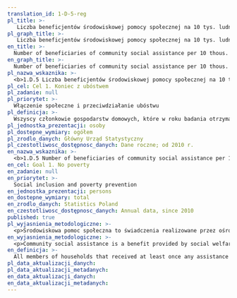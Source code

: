 ```yaml
---
translation_id: 1-D-5-reg
pl_title: >-
   Liczba beneficjentów środowiskowej pomocy społecznej na 10 tys. ludności
pl_graph_title: >-
   Liczba beneficjentów środowiskowej pomocy społecznej na 10 tys. ludności
en_title: >-
  Number of beneficiaries of community social assistance per 10 thous. population
en_graph_title: >-
  Number of beneficiaries of community social assistance per 10 thous. population
pl_nazwa_wskaznika: >-
  <b>1.D.5 Liczba beneficjentów środowiskowej pomocy społecznej na 10 tys. ludności</b>
pl_cel: Cel 1. Koniec z ubóstwem
pl_zadanie: null
pl_priorytet: >-
  Włączenie społeczne i przeciwdziałanie ubóstwu
pl_definicja: >-
  Wszyscy członkowie gospodarstw domowych, które w roku badania otrzymały przynajmniej raz jakąkolwiek pomoc świadczoną przez ośrodki pomocy społecznej w przeliczeniu na 10 tys. ludności. W populacji beneficjentów ujmuje się także osoby bezdomne korzystające z pomocy gminy.
pl_jednostka_prezentacji: osoby
pl_dostepne_wymiary: ogółem
pl_zrodlo_danych: Główny Urząd Statystyczny
pl_czestotliwosc_dostępnosc_danych: Dane roczne; od 2010 r.
en_nazwa_wskaznika: >-
  <b>1.D.5 Number of beneficiaries of community social assistance per 10 thous. population</b>
en_cel: Goal 1. No poverty
en_zadanie: null
en_priorytet: >-
  Social inclusion and poverty prevention
en_jednostka_prezentacji: persons
en_dostepne_wymiary: total
en_zrodlo_danych: Statistics Poland
en_czestotliwosc_dostępnosc_danych: Annual data, since 2010
published: true
pl_wyjasnienia_metodologiczne: >-
  <p>Środowiskowa pomoc społeczna to świadczenia realizowane przez ośrodki pomocy społecznej w miejscu zamieszkania świadczeniobiorcy. Jest zasadniczą (obok form stacjonarnych) częścią systemu pomocy społecznej jako instytucji polityki społecznej państwa.</p><p>Zbiorowość beneficjentów obejmuje zarówno świadczeniobiorców (czyli osoby, na które wystawiono imienną decyzję przyznającą świadczenie), jak i wszystkie osoby pozostające we wspólnym ze świadczeniobiorcą gospodarstwie domowym. Uzasadnieniem takiego ujęcia jest fakt, że przy rozpatrywaniu wniosków o pomoc społeczną analizowana jest sytuacja materialna wszystkich członków gospodarstwa domowego osoby składającej wniosek i wyliczany jest dochód na osobę w jej gospodarstwie domowym. Ponadto przyjmuje się założenie, że każda forma pomocy wywiera pośrednio, choćby niewielki wpływ na sytuację bytową wszystkich osób pozostających we wspólnym gospodarstwie domowym.</p>
en_wyjasnienia_metodologiczne: >-
  <p>Community social assistance is a benefit provided by social welfare centres at the beneficiary's place of residence. It is a fundamental part (along with stationary forms) of the social assistance system as an institution of the state's social policy. </p><p>The group of beneficiaries includes both beneficiaries (i.e. persons for whom a personal decision granting a benefit has been issued) and all persons remaining in a common household with the beneficiary. The justification for this approach is the fact that when considering applications for social assistance, the financial situation of all members of the household of the person submitting the application is analysed and the income per person in their household is calculated. In addition, it is assumed that each form of assistance has an indirect, even if small, impact on the living situation of all persons remaining in a common household.</p>
en_definicja: >-
  All members of households that received at least once any assistance provided by social welfare centres in the survey year per 10 thousand people. The population of beneficiaries also includes homeless people receiving assistance from the municipality.
pl_data_aktualizacji_danych:
pl_data_aktualizacji_metadanych:
en_data_aktualizacji_danych:
en_data_aktualizacji_metadanych:
---
```

